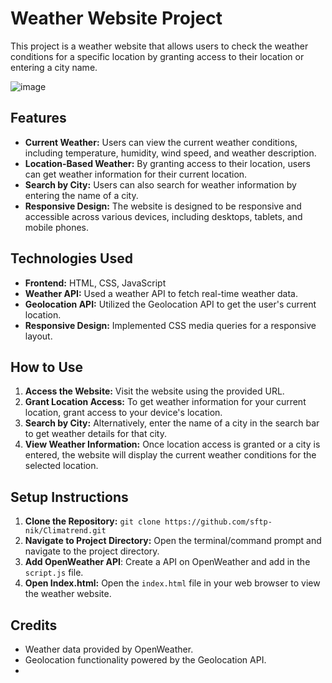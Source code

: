 # Weather Website Project

This project is a weather website that allows users to check the weather conditions for a specific location by granting access to their location or entering a city name.

![image](https://github.com/user-attachments/assets/fb5a34d3-c58a-41c5-bebe-a45db7642093)

## Features

- **Current Weather:** Users can view the current weather conditions, including temperature, humidity, wind speed, and weather description.
- **Location-Based Weather:** By granting access to their location, users can get weather information for their current location.
- **Search by City:** Users can also search for weather information by entering the name of a city.
- **Responsive Design:** The website is designed to be responsive and accessible across various devices, including desktops, tablets, and mobile phones.

## Technologies Used

- **Frontend:** HTML, CSS, JavaScript
- **Weather API:** Used a weather API to fetch real-time weather data.
- **Geolocation API:** Utilized the Geolocation API to get the user's current location.
- **Responsive Design:** Implemented CSS media queries for a responsive layout.

## How to Use

1. **Access the Website:** Visit the website using the provided URL.
2. **Grant Location Access:** To get weather information for your current location, grant access to your device's location.
3. **Search by City:** Alternatively, enter the name of a city in the search bar to get weather details for that city.
4. **View Weather Information:** Once location access is granted or a city is entered, the website will display the current weather conditions for the selected location.

## Setup Instructions

1. **Clone the Repository:** ` git clone https://github.com/sftp-nik/Climatrend.git `
2. **Navigate to Project Directory:** Open the terminal/command prompt and navigate to the project directory.
3. **Add OpenWeather API**: Create a API on OpenWeather and add in the `script.js` file.
4. **Open Index.html:** Open the `index.html` file in your web browser to view the weather website.

## Credits

- Weather data provided by OpenWeather. 
- Geolocation functionality powered by the Geolocation API.
- 